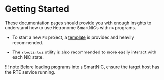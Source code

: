 # Getting Started

These documentation pages should provide you with enough insights to understand how to use Netronome SmartNICs with `P4` programs.

- To start a new `P4` project, a [template](https://github.com/RuiCunhaM/Template-Netronome-P4) is provided and heavily recommended.

- The [`rtecli-tui`](https://github.com/RuiCunhaM/rtecli-tui) utility is also recommended to more easily interact with each NIC state.

!!! note
    Before loading programs into a SmartNIC, ensure the target host has the RTE service running.
